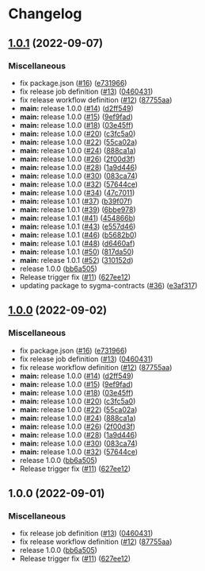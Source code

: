 # Changelog

## [1.0.1](https://github.com/sygmaprotocol/sygma-sdk/compare/v1.0.1...v1.0.1) (2022-09-07)


### Miscellaneous

* fix package.json ([#16](https://github.com/sygmaprotocol/sygma-sdk/issues/16)) ([e731966](https://github.com/sygmaprotocol/sygma-sdk/commit/e73196621f78582b83fab77fa182e74f4e7100c7))
* fix release job definition ([#13](https://github.com/sygmaprotocol/sygma-sdk/issues/13)) ([0460431](https://github.com/sygmaprotocol/sygma-sdk/commit/046043136a1aa915d9908ab9928fa72c48ed7692))
* fix release workflow definition ([#12](https://github.com/sygmaprotocol/sygma-sdk/issues/12)) ([87755aa](https://github.com/sygmaprotocol/sygma-sdk/commit/87755aa390cafacca8ce63ae8f90e507937ffc76))
* **main:** release 1.0.0 ([#14](https://github.com/sygmaprotocol/sygma-sdk/issues/14)) ([d2ff549](https://github.com/sygmaprotocol/sygma-sdk/commit/d2ff549d78db85114db0157d8ecc2c8becbaf258))
* **main:** release 1.0.0 ([#15](https://github.com/sygmaprotocol/sygma-sdk/issues/15)) ([9ef9fad](https://github.com/sygmaprotocol/sygma-sdk/commit/9ef9fadd8b4edd80a8e065623b0f114562cb0804))
* **main:** release 1.0.0 ([#18](https://github.com/sygmaprotocol/sygma-sdk/issues/18)) ([03e45ff](https://github.com/sygmaprotocol/sygma-sdk/commit/03e45ffad3890f71e3a5dbe629918d28f8b9debf))
* **main:** release 1.0.0 ([#20](https://github.com/sygmaprotocol/sygma-sdk/issues/20)) ([c3fc5a0](https://github.com/sygmaprotocol/sygma-sdk/commit/c3fc5a0e17cfb1cb15b30cacdccf94de1975452b))
* **main:** release 1.0.0 ([#22](https://github.com/sygmaprotocol/sygma-sdk/issues/22)) ([55ca02a](https://github.com/sygmaprotocol/sygma-sdk/commit/55ca02a1dbe2f9387e499efb2cd09018c1aaaa05))
* **main:** release 1.0.0 ([#24](https://github.com/sygmaprotocol/sygma-sdk/issues/24)) ([888ca1a](https://github.com/sygmaprotocol/sygma-sdk/commit/888ca1a61537ab41c986571873950d75df474848))
* **main:** release 1.0.0 ([#26](https://github.com/sygmaprotocol/sygma-sdk/issues/26)) ([2f00d3f](https://github.com/sygmaprotocol/sygma-sdk/commit/2f00d3fef110129b6bfb72d474856d0b4dde37cc))
* **main:** release 1.0.0 ([#28](https://github.com/sygmaprotocol/sygma-sdk/issues/28)) ([1a9d446](https://github.com/sygmaprotocol/sygma-sdk/commit/1a9d4463084b68dd39a0c58a43f7539d81c89623))
* **main:** release 1.0.0 ([#30](https://github.com/sygmaprotocol/sygma-sdk/issues/30)) ([083ca74](https://github.com/sygmaprotocol/sygma-sdk/commit/083ca745e8517df5a07db620416166aba8c267a7))
* **main:** release 1.0.0 ([#32](https://github.com/sygmaprotocol/sygma-sdk/issues/32)) ([57644ce](https://github.com/sygmaprotocol/sygma-sdk/commit/57644cedb7eb2430559d33d7a3a22266131c0b84))
* **main:** release 1.0.0 ([#34](https://github.com/sygmaprotocol/sygma-sdk/issues/34)) ([47c7011](https://github.com/sygmaprotocol/sygma-sdk/commit/47c701139e30a95d286038cda41825ae76a9ccb0))
* **main:** release 1.0.1 ([#37](https://github.com/sygmaprotocol/sygma-sdk/issues/37)) ([b39f07f](https://github.com/sygmaprotocol/sygma-sdk/commit/b39f07fd65510705f167ba5d539d6c419b2add2a))
* **main:** release 1.0.1 ([#39](https://github.com/sygmaprotocol/sygma-sdk/issues/39)) ([6bbe978](https://github.com/sygmaprotocol/sygma-sdk/commit/6bbe97881e603bae227ae09205f26d1340f8b862))
* **main:** release 1.0.1 ([#41](https://github.com/sygmaprotocol/sygma-sdk/issues/41)) ([454866b](https://github.com/sygmaprotocol/sygma-sdk/commit/454866b1fd195e0c97188c4b0accfc9652ead02a))
* **main:** release 1.0.1 ([#43](https://github.com/sygmaprotocol/sygma-sdk/issues/43)) ([e557d46](https://github.com/sygmaprotocol/sygma-sdk/commit/e557d46df18cbea834ce366fd7097c031ca109b8))
* **main:** release 1.0.1 ([#46](https://github.com/sygmaprotocol/sygma-sdk/issues/46)) ([b5682b0](https://github.com/sygmaprotocol/sygma-sdk/commit/b5682b079b4968dc95658ac4c3c51543fb1ae64b))
* **main:** release 1.0.1 ([#48](https://github.com/sygmaprotocol/sygma-sdk/issues/48)) ([d6460af](https://github.com/sygmaprotocol/sygma-sdk/commit/d6460af72801e98d9b075eaea0d99381d31762ac))
* **main:** release 1.0.1 ([#50](https://github.com/sygmaprotocol/sygma-sdk/issues/50)) ([817da50](https://github.com/sygmaprotocol/sygma-sdk/commit/817da50eb54e534e9869e882f7f7042c025575cc))
* **main:** release 1.0.1 ([#52](https://github.com/sygmaprotocol/sygma-sdk/issues/52)) ([310152d](https://github.com/sygmaprotocol/sygma-sdk/commit/310152d71dd1aa938421df2d87f12799fa0bc47e))
* release 1.0.0 ([bb6a505](https://github.com/sygmaprotocol/sygma-sdk/commit/bb6a5053d843960f445f0dacebe101745f4d908f))
* Release trigger fix ([#11](https://github.com/sygmaprotocol/sygma-sdk/issues/11)) ([627ee12](https://github.com/sygmaprotocol/sygma-sdk/commit/627ee121c9c35d562e27388e9257dc944e19d68a))
* updating package to sygma-contracts ([#36](https://github.com/sygmaprotocol/sygma-sdk/issues/36)) ([e3af317](https://github.com/sygmaprotocol/sygma-sdk/commit/e3af31750a12564ff8c4df01fef453053b02c8d9))

## [1.0.0](https://github.com/sygmaprotocol/sygma-sdk/compare/v1.0.0...v1.0.0) (2022-09-02)


### Miscellaneous

* fix package.json ([#16](https://github.com/sygmaprotocol/sygma-sdk/issues/16)) ([e731966](https://github.com/sygmaprotocol/sygma-sdk/commit/e73196621f78582b83fab77fa182e74f4e7100c7))
* fix release job definition ([#13](https://github.com/sygmaprotocol/sygma-sdk/issues/13)) ([0460431](https://github.com/sygmaprotocol/sygma-sdk/commit/046043136a1aa915d9908ab9928fa72c48ed7692))
* fix release workflow definition ([#12](https://github.com/sygmaprotocol/sygma-sdk/issues/12)) ([87755aa](https://github.com/sygmaprotocol/sygma-sdk/commit/87755aa390cafacca8ce63ae8f90e507937ffc76))
* **main:** release 1.0.0 ([#14](https://github.com/sygmaprotocol/sygma-sdk/issues/14)) ([d2ff549](https://github.com/sygmaprotocol/sygma-sdk/commit/d2ff549d78db85114db0157d8ecc2c8becbaf258))
* **main:** release 1.0.0 ([#15](https://github.com/sygmaprotocol/sygma-sdk/issues/15)) ([9ef9fad](https://github.com/sygmaprotocol/sygma-sdk/commit/9ef9fadd8b4edd80a8e065623b0f114562cb0804))
* **main:** release 1.0.0 ([#18](https://github.com/sygmaprotocol/sygma-sdk/issues/18)) ([03e45ff](https://github.com/sygmaprotocol/sygma-sdk/commit/03e45ffad3890f71e3a5dbe629918d28f8b9debf))
* **main:** release 1.0.0 ([#20](https://github.com/sygmaprotocol/sygma-sdk/issues/20)) ([c3fc5a0](https://github.com/sygmaprotocol/sygma-sdk/commit/c3fc5a0e17cfb1cb15b30cacdccf94de1975452b))
* **main:** release 1.0.0 ([#22](https://github.com/sygmaprotocol/sygma-sdk/issues/22)) ([55ca02a](https://github.com/sygmaprotocol/sygma-sdk/commit/55ca02a1dbe2f9387e499efb2cd09018c1aaaa05))
* **main:** release 1.0.0 ([#24](https://github.com/sygmaprotocol/sygma-sdk/issues/24)) ([888ca1a](https://github.com/sygmaprotocol/sygma-sdk/commit/888ca1a61537ab41c986571873950d75df474848))
* **main:** release 1.0.0 ([#26](https://github.com/sygmaprotocol/sygma-sdk/issues/26)) ([2f00d3f](https://github.com/sygmaprotocol/sygma-sdk/commit/2f00d3fef110129b6bfb72d474856d0b4dde37cc))
* **main:** release 1.0.0 ([#28](https://github.com/sygmaprotocol/sygma-sdk/issues/28)) ([1a9d446](https://github.com/sygmaprotocol/sygma-sdk/commit/1a9d4463084b68dd39a0c58a43f7539d81c89623))
* **main:** release 1.0.0 ([#30](https://github.com/sygmaprotocol/sygma-sdk/issues/30)) ([083ca74](https://github.com/sygmaprotocol/sygma-sdk/commit/083ca745e8517df5a07db620416166aba8c267a7))
* **main:** release 1.0.0 ([#32](https://github.com/sygmaprotocol/sygma-sdk/issues/32)) ([57644ce](https://github.com/sygmaprotocol/sygma-sdk/commit/57644cedb7eb2430559d33d7a3a22266131c0b84))
* release 1.0.0 ([bb6a505](https://github.com/sygmaprotocol/sygma-sdk/commit/bb6a5053d843960f445f0dacebe101745f4d908f))
* Release trigger fix ([#11](https://github.com/sygmaprotocol/sygma-sdk/issues/11)) ([627ee12](https://github.com/sygmaprotocol/sygma-sdk/commit/627ee121c9c35d562e27388e9257dc944e19d68a))

## 1.0.0 (2022-09-01)


### Miscellaneous

* fix release job definition ([#13](https://github.com/sygmaprotocol/sygma-sdk/issues/13)) ([0460431](https://github.com/sygmaprotocol/sygma-sdk/commit/046043136a1aa915d9908ab9928fa72c48ed7692))
* fix release workflow definition ([#12](https://github.com/sygmaprotocol/sygma-sdk/issues/12)) ([87755aa](https://github.com/sygmaprotocol/sygma-sdk/commit/87755aa390cafacca8ce63ae8f90e507937ffc76))
* release 1.0.0 ([bb6a505](https://github.com/sygmaprotocol/sygma-sdk/commit/bb6a5053d843960f445f0dacebe101745f4d908f))
* Release trigger fix ([#11](https://github.com/sygmaprotocol/sygma-sdk/issues/11)) ([627ee12](https://github.com/sygmaprotocol/sygma-sdk/commit/627ee121c9c35d562e27388e9257dc944e19d68a))
